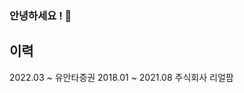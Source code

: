 ### 안녕하세요 !  👋


## 이력
 2022.03 ~         유안타증권 
 2018.01 ~ 2021.08 주식회사 리얼팜

<!--
**Gyuub/Gyuub** is a ✨ _special_ ✨ repository because its `README.md` (this file) appears on your GitHub profile.

Here are some ideas to get you started:

- 🔭 I’m currently working on ...
- 🌱 I’m currently learning ...
- 👯 I’m looking to collaborate on ...
- 🤔 I’m looking for help with ...
- 💬 Ask me about ...
- 📫 How to reach me: ...
- 😄 Pronouns: ...
- ⚡ Fun fact: ...
-->
